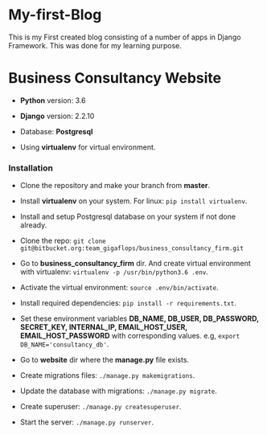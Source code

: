 # My-first-Blog
This is my First created blog consisting of a number of apps in Django Framework. This was done for my learning purpose.
# Business Consultancy Website

* **Python** version: 3.6

* **Django** version: 2.2.10

* Database: **Postgresql**

* Using **virtualenv** for virtual environment.


### Installation

* Clone the repository and make your branch from **master**.

* Install **virtualenv** on your system. For linux: ```pip install virtualenv```.

* Install and setup Postgresql database on your system if not done already.

* Clone the repo: ```git clone git@bitbucket.org:team_gigaflops/business_consultancy_firm.git```

* Go to **business_consultancy_firm** dir. And create virtual environment with virtualenv: ```virtualenv -p /usr/bin/python3.6 .env```.

* Activate the virtual environment: ```source .env/bin/activate```.

* Install required dependencies: ```pip install -r requirements.txt```.

* Set these environment variables **DB_NAME, DB_USER, DB_PASSWORD, SECRET_KEY, INTERNAL_IP, EMAIL_HOST_USER, EMAIL_HOST_PASSWORD** with corresponding values.
  e.g, ```export DB_NAME='consultancy_db'```.

* Go to **website** dir where the **manage.py** file exists.

* Create migrations files: ```./manage.py makemigrations```.

* Update the database with migrations: ```./manage.py migrate```.

* Create superuser: ```./manage.py createsuperuser```.

* Start the server: ```./manage.py runserver```.
